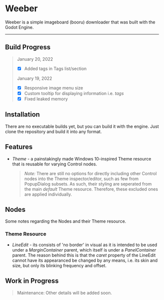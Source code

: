 # Weeber
Weeber is a simple imageboard (booru) downloader that was built with the Godot Engine.

---

## Build Progress
<blockquote>
January 20, 2022

- [x] Added tags in Tags list/section

January 19, 2022

- [x] Responsive image menu size
- [x] Custom tooltip for displaying information i.e. <em>tags</em>
- [x] Fixed leaked memory

</blockquote>

## Installation
There are no executable builds yet, but you can build it with the engine. Just clone the
repository and build it into any format.

## Features
 - <em>Theme</em> - a painstakingly made Windows 10-inspired Theme resource that is reusable for varying Control nodes. <blockquote><em>Note:</em> There are still no options for directly including other Control nodes into the Theme inspector/editor, such as few from PopupDialog subsets. As
such, their styling are seperated from the main <em>default</em> Theme resource. Therefore,
these excluded ones are applied individually.</blockquote>

## Nodes
Some notes regarding the Nodes and their Theme resource.

### Theme Resource
- <em>LineEdit</em> - its consists of 'no border' in visual as it is intended to be used under a <em>MarginContainer</em> parent, which itself is under a <em>PanelContainer</em> parent. The reason behind this is that the <em>caret</em> property of the LineEdit cannot have its appearanced be changed by any means, i.e. its skin and size, but only its blinking frequency and offset.


## Work in Progress
<blockquote>Maintenance: Other details will be added soon.</blockquote>